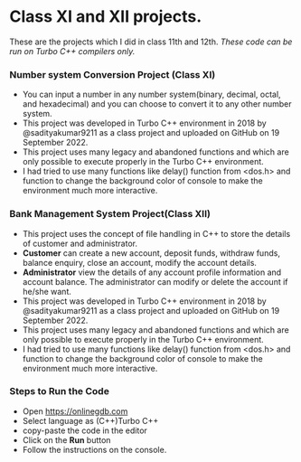 # Class XI and XII projects.
These are the projects which I did  in class 11th and 12th.
<i>These code can be run on Turbo C++ compilers only.</i>

### Number system Conversion Project (Class XI)
 - You can input a number in any number system(binary, decimal, octal, and hexadecimal) and you can choose to convert it to any other number system. 
 - This project was developed in Turbo C++ environment in 2018 by @sadityakumar9211 as a class project and uploaded on GitHub on 19 September 2022. 
 - This project uses many legacy and abandoned functions and which are only possible to execute properly in the Turbo C++ environment. 
 - I had tried to use many functions like delay() function from <dos.h> and function to change the background color of console to make the environment much more interactive. 


### Bank Management System Project(Class XII)
 - This project uses the concept of file handling in C++ to store the details of customer and administrator. 
 - **Customer** can create a new account, deposit funds, withdraw funds, balance enquiry, close an account, modify the account details. 
 - **Administrator** view the details of any account profile information and account balance. The administrator can modify or delete the account if he/she want.
 - This project was developed in Turbo C++ environment in 2018 by @sadityakumar9211 as a class project and uploaded on GitHub on 19 September 2022. 
 - This project uses many legacy and abandoned functions and which are only possible to execute properly in the Turbo C++ environment. 
 - I had tried to use many functions like delay() function from <dos.h> and function to change the background color of console to make the environment much more interactive. 


### Steps to Run the Code
- Open <a href="https://onlinegdb.com" target="_blank">https://onlinegdb.com</a>
- Select language as (C++)Turbo C++
- copy-paste the code in the editor
- Click on the **Run** button
- Follow the instructions on the console.

